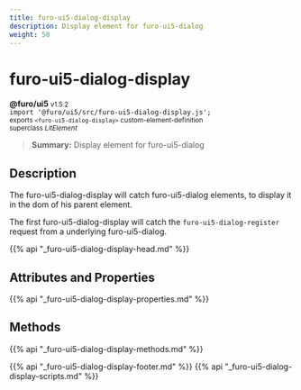 ```yaml
---
title: furo-ui5-dialog-display
description: Display element for furo-ui5-dialog
weight: 50
---
```


# furo-ui5-dialog-display
**@furo/ui5** <small>v1.5.2</small>
<br>`import '@furo/ui5/src/furo-ui5-dialog-display.js';`<small>
<br>exports `<furo-ui5-dialog-display>` custom-element-definition
<br>superclass *LitElement*</small>

> **Summary:** Display element for furo-ui5-dialog

## Description

The furo-ui5-dialog-display will catch furo-ui5-dialog elements, to display it in the dom of his parent element.

The first furo-ui5-dialog-display will catch the `furo-ui5-dialog-register` request from a underlying furo-ui5-dialog.

{{% api "_furo-ui5-dialog-display-head.md" %}}

## Attributes and Properties
{{% api "_furo-ui5-dialog-display-properties.md" %}}



## Methods
{{% api "_furo-ui5-dialog-display-methods.md" %}}





{{% api "_furo-ui5-dialog-display-footer.md" %}}
{{% api "_furo-ui5-dialog-display-scripts.md" %}}
